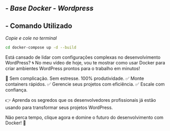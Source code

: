 ## - *Base Docker - Wordpress*

## - Comando Utilizado

*Copie e cole no terminal*

```sh
cd docker-compose up -d --build

```

Está cansado de lidar com configurações complexas no desenvolvimento WordPress? 🌀
No meu vídeo de hoje, vou te mostrar como usar Docker para criar ambientes WordPress prontos para o trabalho em minutos!

🔧 Sem complicação. Sem estresse. 100% produtividade.
✅ Monte containers rápidos.
✅ Gerencie seus projetos com eficiência.
✅ Escale com confiança.

👉 Aprenda os segredos que os desenvolvedores profissionais já estão usando para transformar seus projetos WordPress.

Não perca tempo, clique agora e domine o futuro do desenvolvimento com Docker! 🌟
